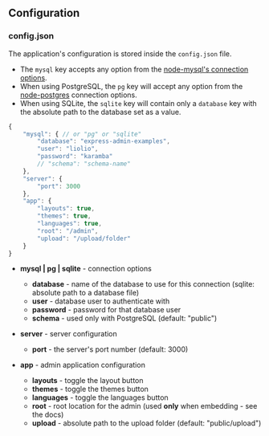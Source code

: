 
## Configuration

### config.json

The application's configuration is stored inside the `config.json` file.

- The `mysql` key accepts any option from the [node-mysql's connection options][1].
- When using PostgreSQL, the `pg` key will accept any option from the [node-postgres][2] connection options.
- When using SQLite, the `sqlite` key will contain only a `database` key with the absolute path to the database set as a value.

```js
{
    "mysql": { // or "pg" or "sqlite"
        "database": "express-admin-examples",
        "user": "liolio",
        "password": "karamba"
        // "schema": "schema-name"
    },
    "server": {
        "port": 3000
    },
    "app": {
        "layouts": true,
        "themes": true,
        "languages": true,
        "root": "/admin",
        "upload": "/upload/folder"
    }
}
```

- **mysql | pg | sqlite** - connection options
    - **database** - name of the database to use for this connection (sqlite: absolute path to a database file)
    - **user** - database user to authenticate with
    - **password** - password for that database user
    - **schema** - used only with PostgreSQL (default: "public")
- **server** - server configuration
    - **port** - the server's port number (default: 3000)
- **app** - admin application configuration
    - **layouts** - toggle the layout button
    - **themes** - toggle the themes button
    - **languages** - toggle the languages button
    - **root** - root location for the admin (used **only** when embedding - see the docs)
    - **upload** - absolute path to the upload folder (default: "public/upload")


  [1]: https://github.com/felixge/node-mysql#connection-options
  [2]: https://github.com/brianc/node-postgres
